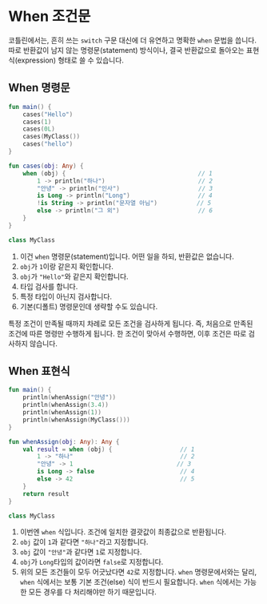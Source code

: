 # When 조건문

코틀린에서는, 흔히 쓰는 `switch` 구문 대신에 더 유연하고 명확한 `when` 문법을 씁니다. 따로 반환값이 남지 않는 명령문(statement) 방식이나, 결국 반환값으로 돌아오는 표현식(expression) 형태로 쓸 수 있습니다.

## When 명령문

```kotlin
fun main() {
    cases("Hello")
    cases(1)
    cases(0L)
    cases(MyClass())
    cases("hello")
}

fun cases(obj: Any) {
    when (obj) {                                     // 1
        1 -> println("하나")                          // 2
        "안녕" -> println("인사")                      // 3
        is Long -> println("Long")                   // 4
        !is String -> println("문자열 아님")           // 5
        else -> println("그 외")                      // 6
    }
}

class MyClass
```

1. 이건 `when` 명령문(statement)입니다. 어떤 일을 하되, 반환값은 없습니다.
2. `obj`가 `1`이랑 같은지 확인합니다.
3. `obj`가 `"Hello"`와 같은지 확인합니다.
4. 타입 검사를 합니다.
5. 특정 타입이 아닌지 검사합니다.
6. 기본(디폴트) 명령문인데 생략할 수도 있습니다.

특정 조건이 만족될 때까지 차례로 모든 조건을 검사하게 됩니다. 즉, 처음으로 만족된 조건에 따른 명령만 수행하게 됩니다. 한 조건이 맞아서 수행하면, 이후 조건은 따로 검사하지 않습니다.

## When 표현식

```kotlin
fun main() {
    println(whenAssign("안녕"))
    println(whenAssign(3.4))
    println(whenAssign(1))
    println(whenAssign(MyClass()))
}

fun whenAssign(obj: Any): Any {
    val result = when (obj) {                   // 1
        1 -> "하나"                              // 2
        "안녕" -> 1                             // 3
        is Long -> false                        // 4
        else -> 42                              // 5
    }
    return result
}

class MyClass
```


1. 이번엔 `when` 식입니다. 조건에 일치한 결괏값이 최종값으로 반환됩니다.
2. `obj` 값이 `1`과 같다면 `"하나"`라고 지정합니다.
3. `obj` 값이 `"안녕"`과 같다면 `1`로 지정합니다.
4. `obj`가 `Long`타입의 값이라면 `false`로 지정합니다.
5. 위의 모든 조건들이 모두 어긋났다면 `42`로 지정합니다. `when` 명령문에서와는 달리, `when` 식에서는 보통 기본 조건(else) 식이 반드시 필요합니다. `when` 식에서는 가능한 모든 경우를 다 처리해야만 하기 때문입니다.